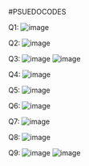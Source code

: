 #PSUEDOCODES


Q1: 
![image](https://github.com/iamrayyan1/pfFall23/assets/142688529/2876a934-e07e-45e8-833c-580044cb8822)

Q2: 
![image](https://github.com/iamrayyan1/pfFall23/assets/142688529/f67cc421-229d-4df1-b3a1-eb80695097de)

Q3: 
![image](https://github.com/iamrayyan1/pfFall23/assets/142688529/9adae943-b212-4398-a474-0af10c33770d)
![image](https://github.com/iamrayyan1/pfFall23/assets/142688529/6acf790a-4ba1-46f4-ab95-6ef7ee5580a4)

Q4: 
![image](https://github.com/iamrayyan1/pfFall23/assets/142688529/37586e4a-1f81-45c6-82f5-980af1907f5c)

Q5: 
![image](https://github.com/iamrayyan1/pfFall23/assets/142688529/904ec4aa-8171-48c5-912d-3d682358f276)

Q6: 
![image](https://github.com/iamrayyan1/pfFall23/assets/142688529/9ac06144-2c7a-490d-83f1-b9ad570edf98)

Q7: 
![image](https://github.com/iamrayyan1/pfFall23/assets/142688529/7141f776-1c6e-4379-a79c-11ac5ef5d6e4)

Q8: 
![image](https://github.com/iamrayyan1/pfFall23/assets/142688529/2fb5f02d-5d9e-4b10-a7fd-8072fba93bd4)

Q9: 
![image](https://github.com/iamrayyan1/pfFall23/assets/142688529/c3241055-ccfd-447f-b047-0a58d01a3455)
![image](https://github.com/iamrayyan1/pfFall23/assets/142688529/bac8e05b-0336-4668-8d2c-d3e40ff415aa)

